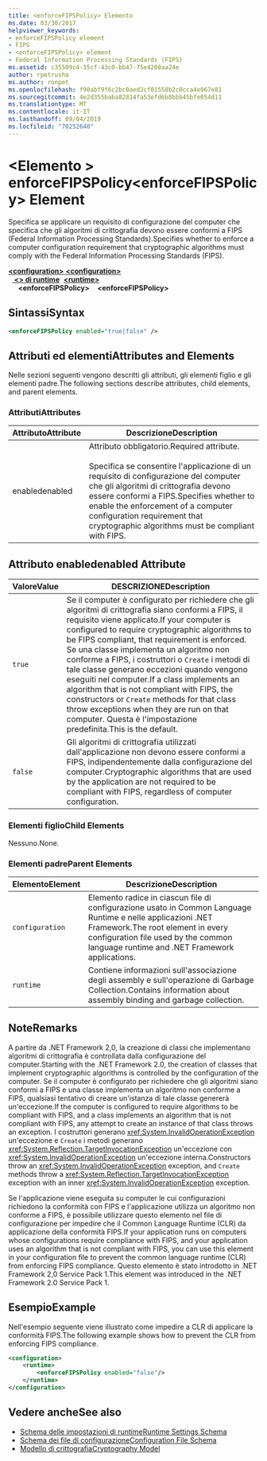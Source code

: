 ```yaml
---
title: <enforceFIPSPolicy> Elemento
ms.date: 03/30/2017
helpviewer_keywords:
- enforceFIPSPolicy element
- FIPS
- <enforceFIPSPolicy> element
- Federal Information Processing Standards (FIPS)
ms.assetid: c35509c4-35cf-43c0-bb47-75e4208aa24e
author: rpetrusha
ms.author: ronpet
ms.openlocfilehash: f90abf9f6c2bc0aed2cf01558b2c0cca4e967e81
ms.sourcegitcommit: 4e2d355baba82814fa53efd6b8bbb45bfe054d11
ms.translationtype: MT
ms.contentlocale: it-IT
ms.lasthandoff: 09/04/2019
ms.locfileid: "70252640"
---
```

# <a name="enforcefipspolicy-element"></a><span data-ttu-id="558f8-102">\<Elemento > enforceFIPSPolicy</span><span class="sxs-lookup"><span data-stu-id="558f8-102">\<enforceFIPSPolicy> Element</span></span>
<span data-ttu-id="558f8-103">Specifica se applicare un requisito di configurazione del computer che specifica che gli algoritmi di crittografia devono essere conformi a FIPS (Federal Information Processing Standards).</span><span class="sxs-lookup"><span data-stu-id="558f8-103">Specifies whether to enforce a computer configuration requirement that cryptographic algorithms must comply with the Federal Information Processing Standards (FIPS).</span></span>  
  
<span data-ttu-id="558f8-104">[ **\<configuration>** ](../configuration-element.md)</span><span class="sxs-lookup"><span data-stu-id="558f8-104">[**\<configuration>**](../configuration-element.md)</span></span>\
<span data-ttu-id="558f8-105">&nbsp;&nbsp;[ **\<> di runtime**](runtime-element.md)</span><span class="sxs-lookup"><span data-stu-id="558f8-105">&nbsp;&nbsp;[**\<runtime>**](runtime-element.md)</span></span>\
<span data-ttu-id="558f8-106">&nbsp;&nbsp;&nbsp;&nbsp; **\<enforceFIPSPolicy>**</span><span class="sxs-lookup"><span data-stu-id="558f8-106">&nbsp;&nbsp;&nbsp;&nbsp;**\<enforceFIPSPolicy>**</span></span>  
  
## <a name="syntax"></a><span data-ttu-id="558f8-107">Sintassi</span><span class="sxs-lookup"><span data-stu-id="558f8-107">Syntax</span></span>  
  
```xml  
<enforceFIPSPolicy enabled="true|false" />  
```  
  
## <a name="attributes-and-elements"></a><span data-ttu-id="558f8-108">Attributi ed elementi</span><span class="sxs-lookup"><span data-stu-id="558f8-108">Attributes and Elements</span></span>  
 <span data-ttu-id="558f8-109">Nelle sezioni seguenti vengono descritti gli attributi, gli elementi figlio e gli elementi padre.</span><span class="sxs-lookup"><span data-stu-id="558f8-109">The following sections describe attributes, child elements, and parent elements.</span></span>  
  
### <a name="attributes"></a><span data-ttu-id="558f8-110">Attributi</span><span class="sxs-lookup"><span data-stu-id="558f8-110">Attributes</span></span>  
  
|<span data-ttu-id="558f8-111">Attributo</span><span class="sxs-lookup"><span data-stu-id="558f8-111">Attribute</span></span>|<span data-ttu-id="558f8-112">Descrizione</span><span class="sxs-lookup"><span data-stu-id="558f8-112">Description</span></span>|  
|---------------|-----------------|  
|<span data-ttu-id="558f8-113">enabled</span><span class="sxs-lookup"><span data-stu-id="558f8-113">enabled</span></span>|<span data-ttu-id="558f8-114">Attributo obbligatorio.</span><span class="sxs-lookup"><span data-stu-id="558f8-114">Required attribute.</span></span><br /><br /> <span data-ttu-id="558f8-115">Specifica se consentire l'applicazione di un requisito di configurazione del computer che gli algoritmi di crittografia devono essere conformi a FIPS.</span><span class="sxs-lookup"><span data-stu-id="558f8-115">Specifies whether to enable the enforcement of a computer configuration requirement that cryptographic algorithms must be compliant with FIPS.</span></span>|  
  
## <a name="enabled-attribute"></a><span data-ttu-id="558f8-116">Attributo enabled</span><span class="sxs-lookup"><span data-stu-id="558f8-116">enabled Attribute</span></span>  
  
|<span data-ttu-id="558f8-117">Valore</span><span class="sxs-lookup"><span data-stu-id="558f8-117">Value</span></span>|<span data-ttu-id="558f8-118">DESCRIZIONE</span><span class="sxs-lookup"><span data-stu-id="558f8-118">Description</span></span>|  
|-----------|-----------------|  
|`true`|<span data-ttu-id="558f8-119">Se il computer è configurato per richiedere che gli algoritmi di crittografia siano conformi a FIPS, il requisito viene applicato.</span><span class="sxs-lookup"><span data-stu-id="558f8-119">If your computer is configured to require cryptographic algorithms to be FIPS compliant, that requirement is enforced.</span></span> <span data-ttu-id="558f8-120">Se una classe implementa un algoritmo non conforme a FIPS, i costruttori o `Create` i metodi di tale classe generano eccezioni quando vengono eseguiti nel computer.</span><span class="sxs-lookup"><span data-stu-id="558f8-120">If a class implements an algorithm that is not compliant with FIPS, the constructors or `Create` methods for that class throw exceptions when they are run on that computer.</span></span> <span data-ttu-id="558f8-121">Questa è l'impostazione predefinita.</span><span class="sxs-lookup"><span data-stu-id="558f8-121">This is the default.</span></span>|  
|`false`|<span data-ttu-id="558f8-122">Gli algoritmi di crittografia utilizzati dall'applicazione non devono essere conformi a FIPS, indipendentemente dalla configurazione del computer.</span><span class="sxs-lookup"><span data-stu-id="558f8-122">Cryptographic algorithms that are used by the application are not required to be compliant with FIPS, regardless of computer configuration.</span></span>|  
  
### <a name="child-elements"></a><span data-ttu-id="558f8-123">Elementi figlio</span><span class="sxs-lookup"><span data-stu-id="558f8-123">Child Elements</span></span>  
 <span data-ttu-id="558f8-124">Nessuno.</span><span class="sxs-lookup"><span data-stu-id="558f8-124">None.</span></span>  
  
### <a name="parent-elements"></a><span data-ttu-id="558f8-125">Elementi padre</span><span class="sxs-lookup"><span data-stu-id="558f8-125">Parent Elements</span></span>  
  
|<span data-ttu-id="558f8-126">Elemento</span><span class="sxs-lookup"><span data-stu-id="558f8-126">Element</span></span>|<span data-ttu-id="558f8-127">Descrizione</span><span class="sxs-lookup"><span data-stu-id="558f8-127">Description</span></span>|  
|-------------|-----------------|  
|`configuration`|<span data-ttu-id="558f8-128">Elemento radice in ciascun file di configurazione usato in Common Language Runtime e nelle applicazioni .NET Framework.</span><span class="sxs-lookup"><span data-stu-id="558f8-128">The root element in every configuration file used by the common language runtime and .NET Framework applications.</span></span>|  
|`runtime`|<span data-ttu-id="558f8-129">Contiene informazioni sull'associazione degli assembly e sull'operazione di Garbage Collection.</span><span class="sxs-lookup"><span data-stu-id="558f8-129">Contains information about assembly binding and garbage collection.</span></span>|  
  
## <a name="remarks"></a><span data-ttu-id="558f8-130">Note</span><span class="sxs-lookup"><span data-stu-id="558f8-130">Remarks</span></span>  
 <span data-ttu-id="558f8-131">A partire da .NET Framework 2,0, la creazione di classi che implementano algoritmi di crittografia è controllata dalla configurazione del computer.</span><span class="sxs-lookup"><span data-stu-id="558f8-131">Starting with the .NET Framework 2.0, the creation of classes that implement cryptographic algorithms is controlled by the configuration of the computer.</span></span> <span data-ttu-id="558f8-132">Se il computer è configurato per richiedere che gli algoritmi siano conformi a FIPS e una classe implementa un algoritmo non conforme a FIPS, qualsiasi tentativo di creare un'istanza di tale classe genererà un'eccezione.</span><span class="sxs-lookup"><span data-stu-id="558f8-132">If the computer is configured to require algorithms to be compliant with FIPS, and a class implements an algorithm that is not compliant with FIPS, any attempt to create an instance of that class throws an exception.</span></span> <span data-ttu-id="558f8-133">I costruttori generano <xref:System.InvalidOperationException> un'eccezione e `Create` i metodi generano <xref:System.Reflection.TargetInvocationException> un'eccezione con <xref:System.InvalidOperationException> un'eccezione interna.</span><span class="sxs-lookup"><span data-stu-id="558f8-133">Constructors throw an <xref:System.InvalidOperationException> exception, and `Create` methods throw a <xref:System.Reflection.TargetInvocationException> exception with an inner <xref:System.InvalidOperationException> exception.</span></span>  
  
 <span data-ttu-id="558f8-134">Se l'applicazione viene eseguita su computer le cui configurazioni richiedono la conformità con FIPS e l'applicazione utilizza un algoritmo non conforme a FIPS, è possibile utilizzare questo elemento nel file di configurazione per impedire che il Common Language Runtime (CLR) da applicazione della conformità FIPS.</span><span class="sxs-lookup"><span data-stu-id="558f8-134">If your application runs on computers whose configurations require compliance with FIPS, and your application uses an algorithm that is not compliant with FIPS, you can use this element in your configuration file to prevent the common language runtime (CLR) from enforcing FIPS compliance.</span></span> <span data-ttu-id="558f8-135">Questo elemento è stato introdotto in .NET Framework 2,0 Service Pack 1.</span><span class="sxs-lookup"><span data-stu-id="558f8-135">This element was introduced in the .NET Framework 2.0 Service Pack 1.</span></span>  
  
## <a name="example"></a><span data-ttu-id="558f8-136">Esempio</span><span class="sxs-lookup"><span data-stu-id="558f8-136">Example</span></span>  
 <span data-ttu-id="558f8-137">Nell'esempio seguente viene illustrato come impedire a CLR di applicare la conformità FIPS.</span><span class="sxs-lookup"><span data-stu-id="558f8-137">The following example shows how to prevent the CLR from enforcing FIPS compliance.</span></span>  
  
```xml  
<configuration>  
    <runtime>  
        <enforceFIPSPolicy enabled="false"/>  
    </runtime>  
</configuration>  
```  
  
## <a name="see-also"></a><span data-ttu-id="558f8-138">Vedere anche</span><span class="sxs-lookup"><span data-stu-id="558f8-138">See also</span></span>

- [<span data-ttu-id="558f8-139">Schema delle impostazioni di runtime</span><span class="sxs-lookup"><span data-stu-id="558f8-139">Runtime Settings Schema</span></span>](index.md)
- [<span data-ttu-id="558f8-140">Schema dei file di configurazione</span><span class="sxs-lookup"><span data-stu-id="558f8-140">Configuration File Schema</span></span>](../index.md)
- [<span data-ttu-id="558f8-141">Modello di crittografia</span><span class="sxs-lookup"><span data-stu-id="558f8-141">Cryptography Model</span></span>](../../../../standard/security/cryptography-model.md)
